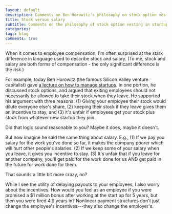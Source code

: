 ```yaml
---
layout: default
description: Comments on Ben Horowitz's philosophy on stock option vesting in startups.
title: Stock versus salary
subtitle: Comments on the philosophy of stock option vesting in startups
categories:
tags: blog
comments: true
---
```


When it comes to employee compensation, I'm often surprised at the stark difference in language used to describe stock and salary. (To me, stock and salary are both forms of compensation - the only significant difference is the risk.)

For example, today Ben Horowitz (the famous Silicon Valley venture capitalist) gave [a lecture on how to manage startups](http://startupclass.samaltman.com/courses/lec15/). In one portion, he discussed stock options, and argued that exiting employees should not necessarily be allowed to take their stock when they leave. He supported his argument with three reasons: (1) Giving your employee their stock would dilute everyone else's share, (2) keeping their stock if they leave gives them an incentive to stay, and (3) it's unfair if employees get your stock plus stock from whatever new startup they join.

Did that logic sound reasonable to you? Maybe it does, maybe it doesn't.

But now imagine he said the same thing about salary. E.g., (1) If we pay you salary for the work you've done so far, it makes the company poorer which will hurt other people's salaries. (2) If we keep some of your salary when you leave, it gives you incentive to stay. (3) It's unfair that if you leave for another company, you'll get paid for the work done for us AND get paid in the future for work done for them.

That sounds a little bit more crazy, no?

While I see the utility of delaying payouts to your employees, I also worry about the incentives. How would you feel as an employee if you were promised a $1 million bonus after working at the start up for 5 years, but then you were fired 4.9 years in? Nonlinear payment structures don't just change the employee's incentives---they also change the employer's.
